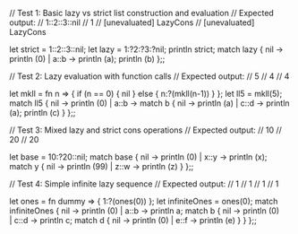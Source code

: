 // Test 1: Basic lazy vs strict list construction and evaluation
// Expected output:
// 1::2::3::nil
// 1
// [unevaluated] LazyCons
// [unevaluated] LazyCons

let strict = 1::2::3::nil;
let lazy = 1:?2:?3:?nil;
println strict;
match lazy {
    nil -> println (0)
|   a::b -> println (a); println (b)
};;


// Test 2: Lazy evaluation with function calls
// Expected output:
// 5
// 4
// 4

let mkll = fn n => {
    if (n == 0) {
        nil
    } else {
        n:?(mkll(n-1))
    }
};
let ll5 = mkll(5);
match ll5 {
    nil -> println (0)
|   a::b -> match b {
        nil -> println (a)
    |   c::d -> println (a); println (c)
    }
};;


// Test 3: Mixed lazy and strict cons operations
// Expected output:
// 10
// 20
// 20

let base = 10:?20::nil;
match base {
    nil -> println (0)
|   x::y -> println (x); match y {
        nil -> println (99)
    |   z::w -> println (z)
    }
};;


// Test 4: Simple infinite lazy sequence
// Expected output:
// 1
// 1
// 1
// 1

let ones = fn dummy => { 1:?(ones(0)) };
let infiniteOnes = ones(0);
match infiniteOnes {
    nil -> println (0)
|   a::b -> println a; match b {
        nil -> println (0)  
    |   c::d -> println c; match d {
            nil -> println (0)
        |   e::f -> println (e)
        }
    }
};;